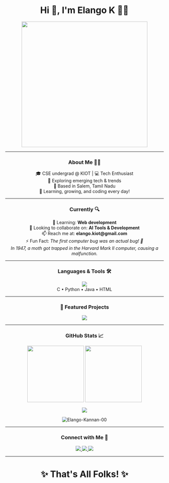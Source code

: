 <h1 align="center">Hi 👋, I'm Elango K 👨‍💻</h1>

<p align="center">
  <img src="https://user-images.githubusercontent.com/74038190/212750147-854a394f-fee9-4080-9770-78a4b7ece53f.gif" width="400">
</p>

---

<h3 align="center">About Me 🙋‍♂️</h3>
<p align="center">
🎓 CSE undergrad @ KIOT | 💻 Tech Enthusiast <br>
🚀 Exploring emerging tech & trends <br>
🌴 Based in Salem, Tamil Nadu <br>
🔁 Learning, growing, and coding every day!
</p>

---

<h3 align="center">Currently 🔍</h3>
<p align="center">
🌱 Learning: <strong>Web development</strong> <br>
👯 Looking to collaborate on: <strong>AI Tools & Development</strong> <br>
📫 Reach me at: <strong>elango.kiot@gmail.com</strong> <br>
⚡ Fun Fact: <i>The first computer bug was an actual bug! 🐛 <br>
In 1947, a moth got trapped in the Harvard Mark II computer, causing a malfunction.</i>
</p>

---

<h3 align="center">Languages & Tools 🛠</h3>
<p align="center">
  <img src="https://skillicons.dev/icons?i=c,py,java,html" /><br>
  C • Python • Java • HTML 
</p>

---

<h3 align="center">🚀 Featured Projects</h3>
<p align="center">
  <a href="https://github.com/Logic-Loom-00/Article_Recommendation">
    <img src="https://github-readme-stats.vercel.app/api/pin/?username=Logic-Loom-00&repo=Article_Recommendation&theme=highcontrast"/>
  </a>
  <!-- Add more project cards as needed -->
</p>

---

<h3 align="center">GitHub Stats 📈</h3>
<p align="center">
  <img src="http://github-profile-summary-cards.vercel.app/api/cards/stats?username=Elango-Kannan-00&theme=highcontrast" height="180em" />
  <img src="http://github-profile-summary-cards.vercel.app/api/cards/repos-per-language?username=Elango-Kannan-00&theme=highcontrast" height="180em" />
</p>

<p align="center">
  <img src="https://github-readme-activity-graph.vercel.app/graph?username=Elango-Kannan-00&theme=high-contrast">
</p>

<p align="center">
  <img src="https://komarev.com/ghpvc/?username=Elango-Kannan-00&label=Profile%20views&color=0e75b6&style=flat" alt="Elango-Kannan-00" />
</p>

---

<h3 align="center">Connect with Me 🤝</h3>
<p align="center">
  <a href="https://www.linkedin.com/in/elango-kannan-bbaa3928b" target="blank">
    <img src="https://skillicons.dev/icons?i=linkedin" />
  </a>
  <a href="mailto:elango.kiot@gmail.com">
    <img src="https://skillicons.dev/icons?i=gmail" />
  </a>
  <a href="https://x.com/Elango_Kannan_0">
    <img src="https://skillicons.dev/icons?i=twitter" />
  </a>
</p>

---

<h1 align="center">✨ That's All Folks! ✨</h1>
